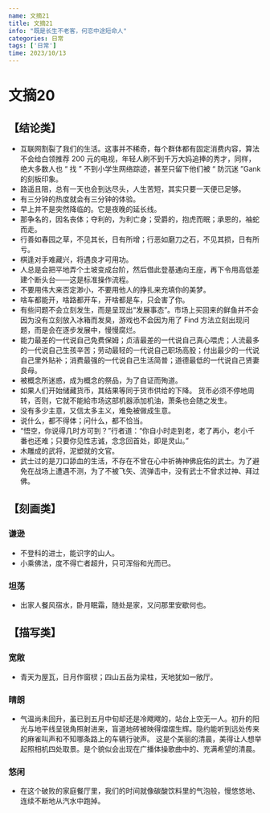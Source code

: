 ```yaml
---
name: 文摘21
title: 文摘21
info: "既是长生不老客，何恋中途短命人"
categories: 日常
tags: ['日常']
time: 2023/10/13
---
```


# 文摘20

## 【结论类】

- 互联网割裂了我们的生活。这事并不稀奇，每个群体都有固定消费内容，算法不会给白领推荐 200 元的电视，年轻人刷不到千万大妈追捧的秀才，同样，绝大多数人也 “ 找 ” 不到小学生网络踪迹，甚至只留下他们被 “ 防沉迷 ”Gank 的刻板印象。
- 路遥且阻，总有一天也会到达尽头，人生苦短，其实只要一天便已足够。
- 有三分钟的热度就会有三分钟的体验。
- 早上并不是突然降临的。它是夜晚的延长线。
- 那争名的，因名丧体；夺利的，为利亡身；受爵的，抱虎而眠；承恩的，袖蛇而走。
- 行善如春园之草，不见其长，日有所增；行恶如磨刀之石，不见其损，日有所亏。
- 棋逢对手难藏兴，将遇良才可用功。
- 人总是会把平地弄个土坡变成台阶，然后借此登基通向王座，再下令用高低差建个断头台——这是标准操作流程。
- 不要用伟大来否定渺小，不要用他人的挣扎来充填你的美梦。
- 啥车都能开，啥路都开车，开啥都是车，只会害了你。
- 有些问题不会立刻发生，而是呈现出“发展事态”。市场上买回来的鲜鱼并不会因为没有立刻放入冰箱而发臭，游戏也不会因为用了 Find 方法立刻出现问题，而是会在逐步发展中，慢慢腐烂。
- 能力最差的一代说自己免费保姆；贞洁最差的一代说自己真心喂虎；人流最多的一代说自己生孩辛苦；劳动最轻的一代说自己职场高股；付出最少的一代说自己里外贴补；消费最强的一代说自己生活简普；道德最低的一代说自己贤妻良母。
- 被概念所迷惑，成为概念的祭品，为了自证而殉道。
- 如果人们开始储藏货币，其结果等同于货市供给的下降。 货币必须不停地周转，否则，它就不能給市场这部机器添加机油，萧条也会随之发生。
- 没有多少主意，又信太多主义，难免被做成生意。
- 说什么，都不得体；问什么，都不恰当。
- “悟空，你说得几时方可到？”行者道：“你自小时走到老，老了再小，老小千番也还难；只要你见性志诚，念念回首处，即是灵山。”
- 木雕成的武将，泥塑就的文官。
- 武士过的是刀口舔血的生活，不存在不曾在心中祈祷神佛庇佑的武士。为了避免在战场上遭遇不测，为了不被飞矢、流弹击中，没有武士不曾求过神、拜过佛。

## 【刻画类】

### 谦逊

- 不登科的进士，能识字的山人。
- 小乘佛法，度不得亡者超升，只可浑俗和光而已。

### 坦荡

- 出家人餐风宿水，卧月眠霜，随处是家，又问那里安歇何也。

## 【描写类】

### 宽敞

- 青天为屋瓦，日月作窗棂；四山五岳为梁柱，天地犹如一敞厅。

### 晴朗

- 气温尚未回升，虽已到五月中旬却还是冷飕飕的，站台上空无一人。初升的阳光与地平线呈锐角照射进来，盲道地砖被映得熠熠生辉。隐约能听到远处传来的麻雀叫声和不知哪条路上的车辆行驶声。
  这是个美丽的清晨，美得让人想举起照相机四处取景。是个貌似会出现在广播体操歌曲中的、充满希望的清晨。

### 悠闲

- 在这个破败的家庭餐厅里，我们的时间就像碳酸饮料里的气泡般，慢悠悠地、连续不断地从汽水中跑掉。






